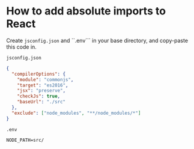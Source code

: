 # How to add absolute imports to React
Create ```jsconfig.json``` and ``.env``` in your base directory, and copy-paste this code in.


```jsconfig.json```
```json
{
  "compilerOptions": {
    "module": "commonjs",
    "target": "es2016",
    "jsx": "preserve",
    "checkJs": true,
    "baseUrl": "./src"
  },
  "exclude": ["node_modules", "**/node_modules/*"]
}
```

```.env```
```
NODE_PATH=src/
```
